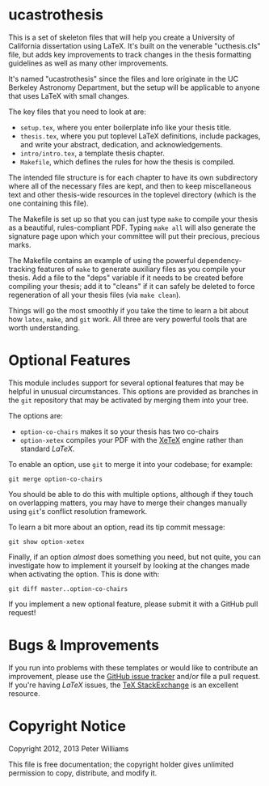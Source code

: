 ucastrothesis
=============

This is a set of skeleton files that will help you create a University
of California dissertation using LaTeX. It's built on the venerable
"ucthesis.cls" file, but adds key improvements to track changes in the
thesis formatting guidelines as well as many other improvements.

It's named "ucastrothesis" since the files and lore originate in the
UC Berkeley Astronomy Department, but the setup will be applicable
to anyone that uses LaTeX with small changes.

The key files that you need to look at are:

  * `setup.tex`, where you enter boilerplate info like your thesis title.
  * `thesis.tex`, where you put toplevel LaTeX definitions, include
    packages, and write your abstract, dedication, and acknowledgements.
  * `intro/intro.tex`, a template thesis chapter.
  * `Makefile`, which defines the rules for how the thesis is compiled.

The intended file structure is for each chapter to have its own
subdirectory where all of the necessary files are kept, and then to
keep miscellaneous text and other thesis-wide resources in the
toplevel directory (which is the one containing this file).

The Makefile is set up so that you can just type `make` to compile
your thesis as a beautiful, rules-compliant PDF. Typing `make all` will
also generate the signature page upon which your committee will put
their precious, precious marks.

The Makefile contains an example of using the powerful
dependency-tracking features of `make` to generate auxiliary files as
you compile your thesis.  Add a file to the "deps" variable if it
needs to be created before compiling your thesis; add it to "cleans"
if it can safely be deleted to force regeneration of all your thesis
files (via `make clean`).

Things will go the most smoothly if you take the time to learn a bit about how
`latex`, `make`, and `git` work. All three are very powerful tools that
are worth understanding.

Optional Features
=================

This module includes support for several optional features that may be helpful
in unusual circumstances. This options are provided as branches in the `git`
repository that may be activated by merging them into your tree.

The options are:

  * `option-co-chairs` makes it so your thesis has two co-chairs
  * `option-xetex` compiles your PDF with the [XeTeX](http://tug.org/xetex/) engine
    rather than standard *LaTeX*.

To enable an option, use `git` to merge it into your codebase; for example:

    git merge option-co-chairs

You should be able to do this with multiple options, although if they touch
on overlapping matters, you may have to merge their changes manually using
`git`'s conflict resolution framework.

To learn a bit more about an option, read its tip commit message:

    git show option-xetex

Finally, if an option *almost* does something you need, but not quite, you can
investigate how to implement it yourself by looking at the changes made when
activating the option. This is done with:

    git diff master..option-co-chairs

If you implement a new optional feature, please submit it with a GitHub pull
request!

Bugs & Improvements
===================

If you run into problems with these templates or would like to contribute an
improvement, please use the [GitHub issue
tracker](https://github.com/pkgw/ucastrothesis/issues) and/or file a pull
request. If you're having *LaTeX* issues, the [TeX
StackExchange](http://tex.stackexchange.com/) is an excellent resource.

Copyright Notice
================

Copyright 2012, 2013 Peter Williams

This file is free documentation; the copyright holder gives unlimited
permission to copy, distribute, and modify it.
